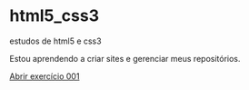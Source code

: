 # html5_css3
 estudos de html5 e css3

 Estou aprendendo a criar sites e gerenciar meus repositórios.

<a href="https://felipevillachan.github.io/html5_css3/meus_exercicios/html5/ex001/index.html"> Abrir exercício 001</a>